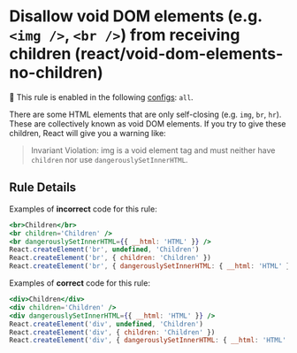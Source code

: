 # Disallow void DOM elements (e.g. `<img />`, `<br />`) from receiving children (react/void-dom-elements-no-children)

💼 This rule is enabled in the following [configs](https://github.com/jsx-eslint/eslint-plugin-react#shareable-configurations): `all`.

There are some HTML elements that are only self-closing (e.g. `img`, `br`, `hr`). These are collectively known as void DOM elements. If you try to give these children, React will give you a warning like:

> Invariant Violation: img is a void element tag and must neither have `children` nor use `dangerouslySetInnerHTML`.

## Rule Details

Examples of **incorrect** code for this rule:

```jsx
<br>Children</br>
<br children='Children' />
<br dangerouslySetInnerHTML={{ __html: 'HTML' }} />
React.createElement('br', undefined, 'Children')
React.createElement('br', { children: 'Children' })
React.createElement('br', { dangerouslySetInnerHTML: { __html: 'HTML' } })
```

Examples of **correct** code for this rule:

```jsx
<div>Children</div>
<div children='Children' />
<div dangerouslySetInnerHTML={{ __html: 'HTML' }} />
React.createElement('div', undefined, 'Children')
React.createElement('div', { children: 'Children' })
React.createElement('div', { dangerouslySetInnerHTML: { __html: 'HTML' } })
```
